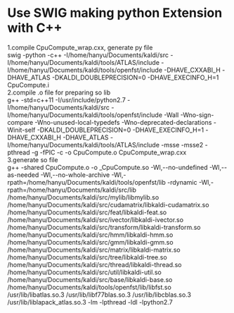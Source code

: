 Use SWIG making python Extension with C++
================================================
1.compile CpuCompute_wrap.cxx, generate py file<br>
swig -python -c++ -I/home/hanyu/Documents/kaldi/src -I/home/hanyu/Documents/kaldi/tools/ATLAS/include -I/home/hanyu/Documents/kaldi/tools/openfst/include -DHAVE_CXXABI_H -DHAVE_ATLAS -DKALDI_DOUBLEPRECISION=0 -DHAVE_EXECINFO_H=1 CpuCompute.i<br>
2.compile .o file for preparing so lib<br>
g++ -std=c++11 -I/usr/include/python2.7 -I/home/hanyu/Documents/kaldi/src -I/home/hanyu/Documents/kaldi/tools/openfst/include  -Wall -Wno-sign-compare -Wno-unused-local-typedefs -Wno-deprecated-declarations -Winit-self -DKALDI_DOUBLEPRECISION=0 -DHAVE_EXECINFO_H=1 -DHAVE_CXXABI_H -DHAVE_ATLAS -I/home/hanyu/Documents/kaldi/tools/ATLAS/include -msse -msse2 -pthread -g  -fPIC   -c -o CpuCompute.o  CpuCompute_wrap.cxx<br>
3.generate so file<br>
g++ -shared CpuCompute.o -o _CpuCompute.so -Wl,--no-undefined -Wl,--as-needed  -Wl,--no-whole-archive  -Wl,-rpath=/home/hanyu/Documents/kaldi/tools/openfst/lib -rdynamic -Wl,-rpath=/home/hanyu/Documents/kaldi/src/lib  /home/hanyu/Documents/kaldi/src/mylib/libmylib.so  /home/hanyu/Documents/kaldi/src/cudamatrix/libkaldi-cudamatrix.so  /home/hanyu/Documents/kaldi/src/feat/libkaldi-feat.so  /home/hanyu/Documents/kaldi/src/ivector/libkaldi-ivector.so  /home/hanyu/Documents/kaldi/src/transform/libkaldi-transform.so  /home/hanyu/Documents/kaldi/src/hmm/libkaldi-hmm.so  /home/hanyu/Documents/kaldi/src/gmm/libkaldi-gmm.so  /home/hanyu/Documents/kaldi/src/matrix/libkaldi-matrix.so  /home/hanyu/Documents/kaldi/src/tree/libkaldi-tree.so  /home/hanyu/Documents/kaldi/src/thread/libkaldi-thread.so  /home/hanyu/Documents/kaldi/src/util/libkaldi-util.so  /home/hanyu/Documents/kaldi/src/base/libkaldi-base.so /home/hanyu/Documents/kaldi/tools/openfst/lib/libfst.so /usr/lib/libatlas.so.3 /usr/lib/libf77blas.so.3 /usr/lib/libcblas.so.3 /usr/lib/liblapack_atlas.so.3 -lm -lpthread -ldl -lpython2.7<br>

